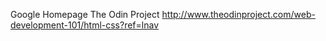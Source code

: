 Google Homepage
The Odin Project
http://www.theodinproject.com/web-development-101/html-css?ref=lnav
